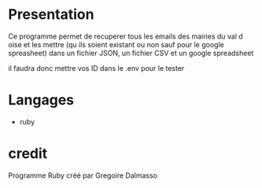 # Presentation

Ce programme permet de recuperer tous les emails des mairies du val d oise et les mettre (qu ils soient existant ou non sauf pour le google spreasheet) dans un fichier JSON, un fichier CSV et un google spreadsheet

il faudra donc mettre vos ID dans le .env pour le tester 

# Langages
- ruby

# credit
Programme Ruby créé par Gregoire Dalmasso
